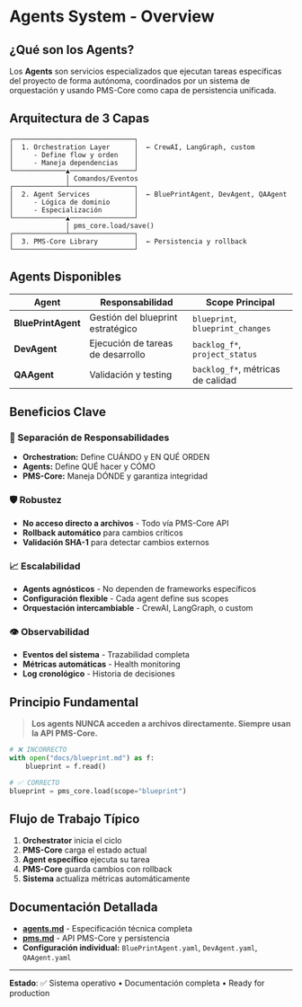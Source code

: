 # Agents System - Overview

## ¿Qué son los Agents?

Los **Agents** son servicios especializados que ejecutan tareas específicas del proyecto de forma autónoma, coordinados por un sistema de orquestación y usando PMS-Core como capa de persistencia unificada.

## Arquitectura de 3 Capas

```
┌──────────────────────────────┐
│  1. Orchestration Layer      │  ← CrewAI, LangGraph, custom
│     - Define flow y orden    │
│     - Maneja dependencias    │
└─────────────▲────────────────┘
              │ Comandos/Eventos
┌─────────────┴────────────────┐
│  2. Agent Services           │  ← BluePrintAgent, DevAgent, QAAgent
│     - Lógica de dominio      │
│     - Especialización        │
└─────────────▲────────────────┘
              │ pms_core.load/save()
┌─────────────┴────────────────┐
│  3. PMS-Core Library         │  ← Persistencia y rollback
└──────────────────────────────┘
```

## Agents Disponibles

| Agent | Responsabilidad | Scope Principal |
|-------|----------------|----------------|
| **BluePrintAgent** | Gestión del blueprint estratégico | `blueprint`, `blueprint_changes` |
| **DevAgent** | Ejecución de tareas de desarrollo | `backlog_f*`, `project_status` |
| **QAAgent** | Validación y testing | `backlog_f*`, métricas de calidad |

## Beneficios Clave

### **🔄 Separación de Responsabilidades**
- **Orchestration:** Define CUÁNDO y EN QUÉ ORDEN
- **Agents:** Define QUÉ hacer y CÓMO
- **PMS-Core:** Maneja DÓNDE y garantiza integridad

### **🛡️ Robustez**
- **No acceso directo a archivos** - Todo vía PMS-Core API
- **Rollback automático** para cambios críticos
- **Validación SHA-1** para detectar cambios externos

### **📈 Escalabilidad**
- **Agents agnósticos** - No dependen de frameworks específicos
- **Configuración flexible** - Cada agent define sus scopes
- **Orquestación intercambiable** - CrewAI, LangGraph, o custom

### **👁️ Observabilidad**
- **Eventos del sistema** - Trazabilidad completa
- **Métricas automáticas** - Health monitoring
- **Log cronológico** - Historia de decisiones

## Principio Fundamental

> **Los agents NUNCA acceden a archivos directamente. Siempre usan la API PMS-Core.**

```python
# ❌ INCORRECTO
with open("docs/blueprint.md") as f:
    blueprint = f.read()

# ✅ CORRECTO  
blueprint = pms_core.load(scope="blueprint")
```

## Flujo de Trabajo Típico

1. **Orchestrator** inicia el ciclo
2. **PMS-Core** carga el estado actual
3. **Agent específico** ejecuta su tarea
4. **PMS-Core** guarda cambios con rollback
5. **Sistema** actualiza métricas automáticamente

## Documentación Detallada

- **[agents.md](./agents.md)** - Especificación técnica completa
- **[pms.md](../pms/pms.md)** - API PMS-Core y persistencia
- **Configuración individual:** `BluePrintAgent.yaml`, `DevAgent.yaml`, `QAAgent.yaml`

---

**Estado**: ✅ Sistema operativo • Documentación completa • Ready for production